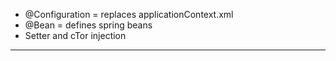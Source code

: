 * @Configuration = replaces applicationContext.xml
* @Bean = defines spring beans
* Setter and cTor injection
*********


